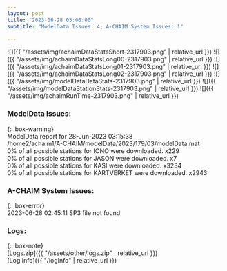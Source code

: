 ```yaml
---
layout: post
title: "2023-06-28 03:00:00"
subtitle: "ModelData Issues: 4; A-CHAIM System Issues: 1"

---
```


![]({{ "/assets/img/achaimDataStatsShort-2317903.png" | relative_url }})
![]({{ "/assets/img/achaimDataStatsLong00-2317903.png" | relative_url }})
![]({{ "/assets/img/achaimDataStatsLong01-2317903.png" | relative_url }})
![]({{ "/assets/img/achaimDataStatsLong02-2317903.png" | relative_url }})
![]({{ "/assets/img/modelDataDataStats-2317903.png" | relative_url }})
![]({{ "/assets/img/modelDataStationStats-2317903.png" | relative_url }})
![]({{ "/assets/img/achaimRunTime-2317903.png" | relative_url }})


### ModelData Issues:  
  
{: .box-warning}  
 ModelData report for 28-Jun-2023 03:15:38   
 /home2/achaim1/A-CHAIM/modelData/2023/179/03/modelData.mat   
 0% of all possible stations for IONO were downloaded. x229   
 0% of all possible stations for JASON were downloaded. x7   
 0% of all possible stations for KASI were downloaded. x3234   
 0% of all possible stations for KARTVERKET were downloaded. x2943   
  
### A-CHAIM System Issues:  
  
{: .box-error}  
2023-06-28 02:45:11 SP3 file not found  

### Logs:  
  
{: .box-note}  
[Logs.zip]({{ "/assets/other/logs.zip" | relative_url }})  
[Log Info]({{ "/logInfo" | relative_url }})  

